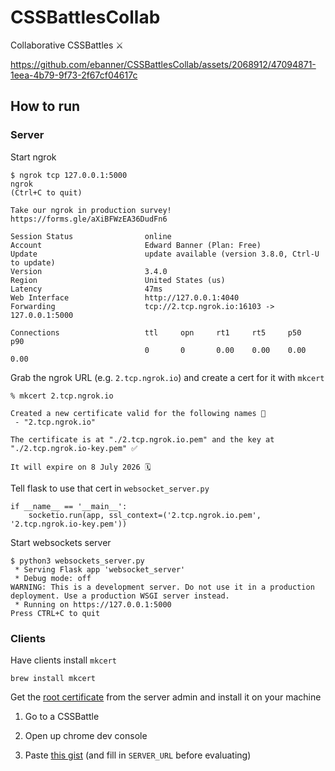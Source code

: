 # CSSBattlesCollab

Collaborative CSSBattles ⚔️

https://github.com/ebanner/CSSBattlesCollab/assets/2068912/47094871-1eea-4b79-9f73-2f67cf04617c

## How to run

### Server

Start ngrok

```
$ ngrok tcp 127.0.0.1:5000
ngrok                                                                                                          (Ctrl+C to quit)
                                                                                                                               
Take our ngrok in production survey! https://forms.gle/aXiBFWzEA36DudFn6                                                       
                                                                                                                               
Session Status                online                                                                                           
Account                       Edward Banner (Plan: Free)                                                                       
Update                        update available (version 3.8.0, Ctrl-U to update)                                               
Version                       3.4.0                                                                                            
Region                        United States (us)                                                                               
Latency                       47ms                                                                                             
Web Interface                 http://127.0.0.1:4040                                                                            
Forwarding                    tcp://2.tcp.ngrok.io:16103 -> 127.0.0.1:5000                                                     
                                                                                                                               
Connections                   ttl     opn     rt1     rt5     p50     p90                                                      
                              0       0       0.00    0.00    0.00    0.00   
```

Grab the ngrok URL (e.g. `2.tcp.ngrok.io`) and create a cert for it with `mkcert`

```
% mkcert 2.tcp.ngrok.io

Created a new certificate valid for the following names 📜
 - "2.tcp.ngrok.io"

The certificate is at "./2.tcp.ngrok.io.pem" and the key at "./2.tcp.ngrok.io-key.pem" ✅

It will expire on 8 July 2026 🗓
```

Tell flask to use that cert in `websocket_server.py`

```
if __name__ == '__main__':
    socketio.run(app, ssl_context=('2.tcp.ngrok.io.pem', '2.tcp.ngrok.io-key.pem'))
```

Start websockets server

```
$ python3 websockets_server.py
 * Serving Flask app 'websocket_server'
 * Debug mode: off
WARNING: This is a development server. Do not use it in a production deployment. Use a production WSGI server instead.
 * Running on https://127.0.0.1:5000
Press CTRL+C to quit
```

### Clients

Have clients install `mkcert`

```
brew install mkcert
```

Get the [root certificate](https://github.com/FiloSottile/mkcert?tab=readme-ov-file#installing-the-ca-on-other-systems) from the server admin and install it on your machine

1. Go to a CSSBattle 

2. Open up chrome dev console

3. Paste [this gist](https://gist.github.com/ebanner/0c0cc33c412a342a922e34b10056d5a2) (and fill in `SERVER_URL` before evaluating)
